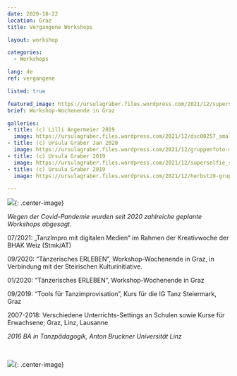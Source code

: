 ```yaml
---
date: 2020-10-22
location: Graz
title: Vergangene Workshops

layout: workshop

categories:
  - Workshops

lang: de
ref: vergangene

listed: true

featured_image: https://ursulagraber.files.wordpress.com/2021/12/superselfie_small_s_w_contrast.jpg?w=500&fit=crop
brief: Workshop-Wochenende in Graz

galleries:
- title: (c) Lilli Angermeier 2019
  image: https://ursulagraber.files.wordpress.com/2021/12/dsc00257_small.jpg?w=1024&fit=crop
- title: (c) Ursula Graber Jan 2020
  image: https://ursulagraber.files.wordpress.com/2021/12/gruppenfoto-mit-veza_small.png?w=1024&fit=crop
- title: (c) Ursula Graber 2019
  image: https://ursulagraber.files.wordpress.com/2021/12/superselfie_small.jpg?w=1024&fit=crop
- title: (c) Ursula Graber 2019
  image: https://ursulagraber.files.wordpress.com/2021/12/herbst19-gruppenfoto-viele-leute_small.png?w=1024&fit=crop

---
```

![](https://ursulagraber.files.wordpress.com/2021/12/dscf4041.jpg){: .center-image}
<br>

*Wegen der Covid-Pandemie wurden seit 2020 zahlreiche geplante Workshops abgesagt.*<br>



07/2021: „TanzImpro mit digitalen Medien“ im Rahmen der Kreativwoche der BHAK Weiz (Stmk/AT)<br>

09/2020: “Tänzerisches ERLEBEN”, Workshop-Wochenende in Graz, in Verbindung mit der Steirischen Kulturinitiative.<br>

01/2020: “Tänzerisches ERLEBEN”, Workshop-Wochenende in Graz<br>

09/2019: “Tools für Tanzimprovisation”, Kurs für die IG Tanz Steiermark, Graz<br>

2007-2018: Verschiedene Unterrichts-Settings an Schulen sowie Kurse für Erwachsene; Graz, Linz, Lausanne<br>

*2016 BA in Tanzpädagogik, Anton Bruckner Universität Linz*

<br>

![](https://ursulagraber.files.wordpress.com/2021/12/portrait-2.jpg){: .center-image}
